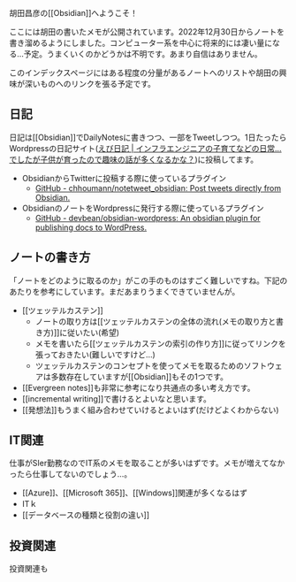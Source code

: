 胡田昌彦の[[Obsidian]]へようこそ！

ここには胡田の書いたメモが公開されています。2022年12月30日からノートを書き溜めるようにしました。コンピューター系を中心に将来的には凄い量になる…予定。うまくいくのかどうかは不明です。あまり自信はありません。

このインデックスページにはある程度の分量があるノートへのリストや胡田の興味が深いものへのリンクを張る予定です。

## 日記
日記は[[Obsidian]]でDailyNotesに書きつつ、一部をTweetしつつ。1日たったらWordpressの日記サイト([えび日記 | インフラエンジニアの子育てなどの日常…でしたが子供が育ったので趣味の話が多くなるかな？](https://diary.ebisuda.net/))に投稿してます。
- ObsidianからTwitterに投稿する際に使っているプラグイン
	- [GitHub - chhoumann/notetweet_obsidian: Post tweets directly from Obsidian.](https://github.com/chhoumann/notetweet_obsidian)
- ObsidianのノートをWordpressに発行する際に使っているプラグイン
	- [GitHub - devbean/obsidian-wordpress: An obsidian plugin for publishing docs to WordPress.](https://github.com/devbean/obsidian-wordpress)

## ノートの書き方
「ノートをどのように取るのか」がこの手のものはすごく難しいですね。下記のあたりを参考にしています。まだあまりうまくできていませんが。
-  [[ツェッテルカステン]]
	- ノートの取り方は[[ツェッテルカステンの全体の流れ(メモの取り方と書き方)]]に従いたい(希望)
	- メモを書いたら[[ツェッテルカステンの索引の作り方]]に従ってリンクを張っておきたい(難しいですけど…)
	- ツェッテルカステンのコンセプトを使ってメモを取るためのソフトウェアは多数存在していますが[[Obsidian]]もその1つです。
- [[Evergreen notes]]も非常に参考になり共通点の多い考え方です。
- [[incremental writing]]で書けるとよいなと思います。
- [[発想法]]もうまく組み合わせていけるとよいはず(だけどよくわからない)

## IT関連
仕事がSIer勤務なのでIT系のメモを取ることが多いはずです。メモが増えてなかったら仕事してないのでしょう…。
- [[Azure]]、[[Microsoft 365]]、[[Windows]]関連が多くなるはず
- ITｋ
- [[データベースの種類と役割の違い]]

## 投資関連
投資関連も